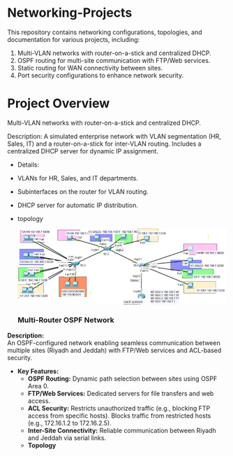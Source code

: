 # Networking-Projects
This repository contains networking configurations, topologies, and documentation for various projects, including:

1. Multi-VLAN networks with router-on-a-stick and centralized DHCP.  
2. OSPF routing for multi-site communication with FTP/Web services.  
3. Static routing for WAN connectivity between sites.  
4. Port security configurations to enhance network security.

# Project Overview
Multi-VLAN networks with router-on-a-stick and centralized DHCP.

Description: A simulated enterprise network with VLAN segmentation (HR, Sales, IT) and a router-on-a-stick for inter-VLAN routing. Includes a centralized DHCP server for dynamic IP assignment. 
- Details:
- VLANs for HR, Sales, and IT departments.
- Subinterfaces on the router for VLAN routing.
- DHCP server for automatic IP distribution.
- topology
  
  ![Network Topology Diagram](DHCP&NTP&SSH&VLAN.png)

  ### Multi-Router OSPF Network

**Description:**  
An OSPF-configured network enabling seamless communication between multiple sites (Riyadh and Jeddah) with FTP/Web services and ACL-based security.

- **Key Features:**
  - **OSPF Routing:** Dynamic path selection between sites using OSPF Area 0.
  - **FTP/Web Services:** Dedicated servers for file transfers and web access.
  - **ACL Security:** Restricts unauthorized traffic (e.g., blocking FTP access from specific hosts). Blocks traffic from restricted hosts (e.g., 172.16.1.2 to 172.16.2.5).
  - **Inter-Site Connectivity:** Reliable communication between Riyadh and Jeddah via serial links.
  - **Topology**
